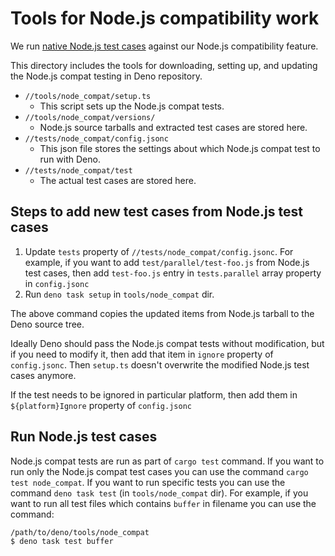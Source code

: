# Tools for Node.js compatibility work

We run
[native Node.js test cases](https://github.com/nodejs/node/tree/main/test)
against our Node.js compatibility feature.

This directory includes the tools for downloading, setting up, and updating the
Node.js compat testing in Deno repository.

- `//tools/node_compat/setup.ts`
  - This script sets up the Node.js compat tests.
- `//tools/node_compat/versions/`
  - Node.js source tarballs and extracted test cases are stored here.
- `//tests/node_compat/config.jsonc`
  - This json file stores the settings about which Node.js compat test to run
    with Deno.
- `//tests/node_compat/test`
  - The actual test cases are stored here.

## Steps to add new test cases from Node.js test cases

1. Update `tests` property of `//tests/node_compat/config.jsonc`. For example,
   if you want to add `test/parallel/test-foo.js` from Node.js test cases, then
   add `test-foo.js` entry in `tests.parallel` array property in `config.jsonc`
1. Run `deno task setup` in `tools/node_compat` dir.

The above command copies the updated items from Node.js tarball to the Deno
source tree.

Ideally Deno should pass the Node.js compat tests without modification, but if
you need to modify it, then add that item in `ignore` property of
`config.jsonc`. Then `setup.ts` doesn't overwrite the modified Node.js test
cases anymore.

If the test needs to be ignored in particular platform, then add them in
`${platform}Ignore` property of `config.jsonc`

## Run Node.js test cases

Node.js compat tests are run as part of `cargo test` command. If you want to run
only the Node.js compat test cases you can use the command
`cargo test node_compat`. If you want to run specific tests you can use the
command `deno task test` (in `tools/node_compat` dir). For example, if you want
to run all test files which contains `buffer` in filename you can use the
command:

```shellsession
/path/to/deno/tools/node_compat
$ deno task test buffer
```

